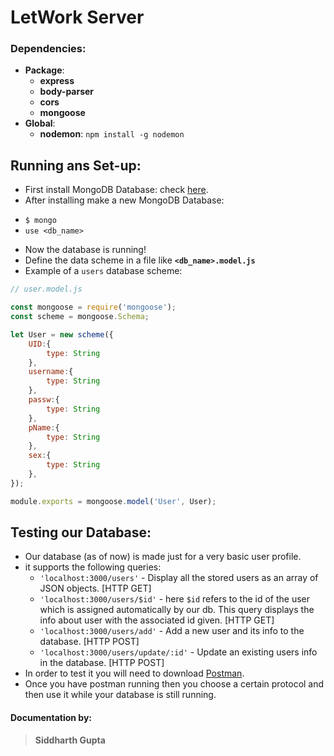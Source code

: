 # LetWork Server

### Dependencies:
- __Package__:
  + **express**
  + **body-parser**
  + **cors**
  + **mongoose**
- __Global__:
  + __nodemon__: `npm install -g nodemon`

## Running ans Set-up:
- First install MongoDB Database: check [here](https://docs.mongodb.com/manual/administration/install-community/).
- After installing make a new MongoDB Database:
 + `$ mongo`
 + `use <db_name>`
- Now the database is running!
- Define the data scheme in a file like __`<db_name>.model.js`__
- Example of a `users` database scheme:
```javascript
// user.model.js

const mongoose = require('mongoose');
const scheme = mongoose.Schema;

let User = new scheme({
	UID:{
		type: String
	},
	username:{
		type: String
	},
	passw:{
		type: String
	},
	pName:{
		type: String
	},
	sex:{
		type: String
	},
});

module.exports = mongoose.model('User', User);
```

## Testing our Database:
- Our database (as of now) is made just for a very basic user profile.
- it supports the following queries:
  + `'localhost:3000/users'` - Display all the stored users as an array of JSON objects. [HTTP GET]
  + `'localhost:3000/users/$id'` - here `$id` refers to the id of the user which is assigned automatically by our db. This query displays the info about user with the associated id given. [HTTP GET]
  + `'localhost:3000/users/add'` - Add a new user and its info to the database. [HTTP POST]
  + `'localhost:3000/users/update/:id'` - Update an existing users info in the database. [HTTP POST]
- In order to test it you will need to download [Postman](https://www.getpostman.com/).
- Once you have postman running then you choose a certain protocol and then use it while your database is still running.

#### Documentation by:
> __Siddharth Gupta__
